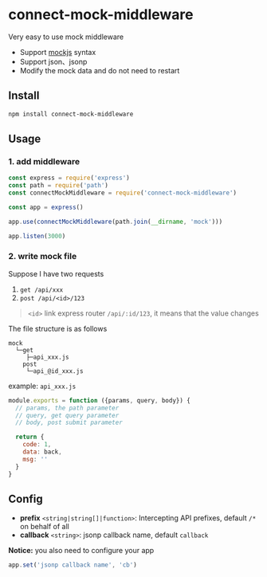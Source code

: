 # connect-mock-middleware

Very easy to use mock middleware

- Support [mockjs](http://mockjs.com/examples.html) syntax
- Support json、jsonp
- Modify the mock data and do not need to restart

## Install

```sh
npm install connect-mock-middleware
```

## Usage

### 1. add middleware

```js
const express = require('express')
const path = require('path')
const connectMockMiddleware = require('connect-mock-middleware')

const app = express()

app.use(connectMockMiddleware(path.join(__dirname, 'mock')))

app.listen(3000)
```

### 2. write mock file

Suppose I have two requests

1. `get /api/xxx`
1. `post /api/<id>/123`
> `<id>` link express router `/api/:id/123`, it means that the value changes

The file structure is as follows

```
mock
  └─get
     ├─api_xxx.js
    post
     └─api_@id_xxx.js
```

example: `api_xxx.js`

```js
module.exports = function ({params, query, body}) {
  // params, the path parameter
  // query, get query parameter
  // body, post submit parameter

  return {
    code: 1,
    data: back,
    msg: ''
  }
}
```

## Config

- **prefix** `<string|string[]|function>`: Intercepting API prefixes, default `/*` on behalf of all
- **callback** `<string>`: jsonp callback name, default `callback`

**Notice:** you also need to configure your app

```js
app.set('jsonp callback name', 'cb')
```
